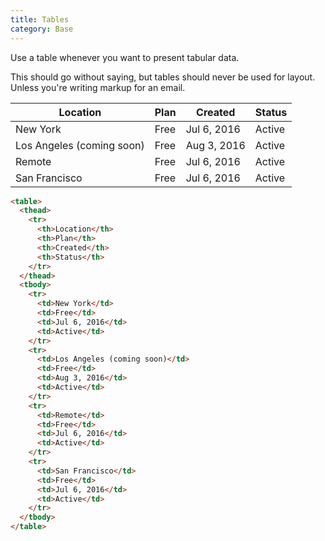 ```yaml
---
title: Tables
category: Base
---
```


Use a table whenever you want to present tabular data.

This should go without saying, but tables should never be used for layout.
Unless you're writing markup for an email.

<table>
  <thead>
    <tr>
      <th>Location</th>
      <th>Plan</th>
      <th>Created</th>
      <th>Status</th>
    </tr>
  </thead>
  <tbody>
    <tr>
      <td>New York</td>
      <td>Free</td>
      <td>Jul 6, 2016</td>
      <td>Active</td>
    </tr>
    <tr>
      <td>Los Angeles (coming soon)</td>
      <td>Free</td>
      <td>Aug 3, 2016</td>
      <td>Active</td>
    </tr>
    <tr>
      <td>Remote</td>
      <td>Free</td>
      <td>Jul 6, 2016</td>
      <td>Active</td>
    </tr>
    <tr>
      <td>San Francisco</td>
      <td>Free</td>
      <td>Jul 6, 2016</td>
      <td>Active</td>
    </tr>
  </tbody>
</table>

```html
<table>
  <thead>
    <tr>
      <th>Location</th>
      <th>Plan</th>
      <th>Created</th>
      <th>Status</th>
    </tr>
  </thead>
  <tbody>
    <tr>
      <td>New York</td>
      <td>Free</td>
      <td>Jul 6, 2016</td>
      <td>Active</td>
    </tr>
    <tr>
      <td>Los Angeles (coming soon)</td>
      <td>Free</td>
      <td>Aug 3, 2016</td>
      <td>Active</td>
    </tr>
    <tr>
      <td>Remote</td>
      <td>Free</td>
      <td>Jul 6, 2016</td>
      <td>Active</td>
    </tr>
    <tr>
      <td>San Francisco</td>
      <td>Free</td>
      <td>Jul 6, 2016</td>
      <td>Active</td>
    </tr>
  </tbody>
</table>
```
